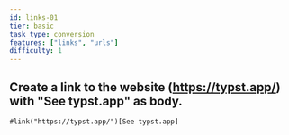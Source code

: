 ```yaml
---
id: links-01
tier: basic
task_type: conversion
features: ["links", "urls"]
difficulty: 1
---
```

Create a link to the website (https://typst.app/) with "See typst.app" as body.
---
```typst
#link("https://typst.app/")[See typst.app]
```
